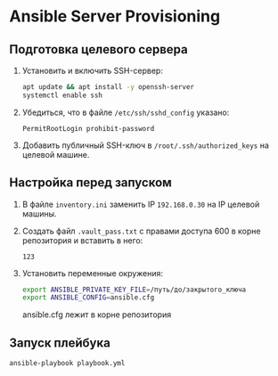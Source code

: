 # Ansible Server Provisioning

## Подготовка целевого сервера

1. Установить и включить SSH-сервер:
   ```bash
   apt update && apt install -y openssh-server
   systemctl enable ssh
   ```

2. Убедиться, что в файле `/etc/ssh/sshd_config` указано:
   ```
   PermitRootLogin prohibit-password
   ```

3. Добавить публичный SSH-ключ в `/root/.ssh/authorized_keys` на целевой машине.

## Настройка перед запуском

1. В файле `inventory.ini` заменить IP `192.168.0.30` на IP целевой машины.

2. Создать файл `.vault_pass.txt` с правами доступа 600 в корне репозитория и вставить в него:
   ```
   123
   ```

3. Установить переменные окружения:
   ```bash
   export ANSIBLE_PRIVATE_KEY_FILE=/путь/до/закрытого_ключа
   export ANSIBLE_CONFIG=ansible.cfg
   ```

   ansible.cfg лежит в корне репозитория

## Запуск плейбука

```bash
ansible-playbook playbook.yml
```
